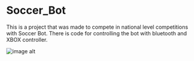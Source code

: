 # Soccer_Bot
This is a project that was made to compete in national level competitions with Soccer Bot. There is code for  controlling the bot with bluetooth and XBOX controller.

![image alt]([https://github.com/Tahmidthetimtim/Soccer_Bot/blob/main/94e7d27c-c971-4d16-9763-03aae6f98a2c.jpg?raw=true](https://github.com/Tahmidthetimtim/Soccer_Bot/blob/main/Pics%20and%20videos/94e7d27c-c971-4d16-9763-03aae6f98a2c.jpg?raw=true))

